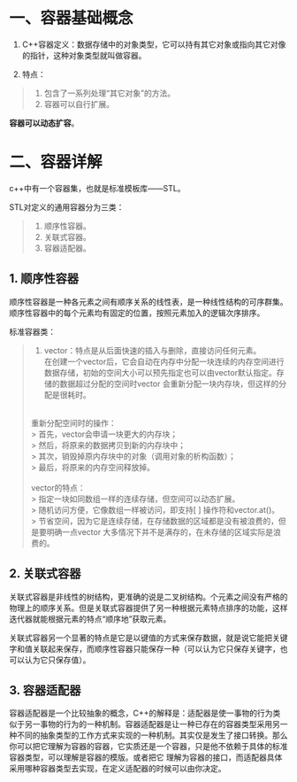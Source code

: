 # 一、容器基础概念

1. C++容器定义：数据存储中的对象类型，它可以持有其它对象或指向其它对像的指针，这种对象类型就叫做容器。<br>

2. 特点：
> 1. 包含了一系列处理“其它对象”的方法。<br>
> 2. 容器可以自行扩展。<br>

**容器可以动态扩容**。

# 二、容器详解

c++中有一个容器集，也就是标准模板库——STL。

STL对定义的通用容器分为三类：
> 1. 顺序性容器。<br>
> 2. 关联式容器。<br>
> 3. 容器适配器。<br>

## 1. 顺序性容器

顺序性容器是一种各元素之间有顺序关系的线性表，是一种线性结构的可序群集。顺序性容器中的每个元素均有固定的位置，按照元素加入的逻辑次序排序。

标准容器类：
> 1. vector：特点是从后面快速的插入与删除，直接访问任何元素。<br>
> 在创建一个vector后，它会自动在内存中分配一块连续的内存空间进行数据存储，初始的空间大小可以预先指定也可以由vector默认指定。存储的数据超过分配的空间时vector 会重新分配一块内存块，但这样的分配是很耗时。<br>
> <br>
> 重新分配空间时的操作：<br>
> > 首先，vector会申请一块更大的内存块；<br>
> > 然后，将原来的数据拷贝到新的内存块中；<br>
> > 其次，销毁掉原内存块中的对象（调用对象的析构函数）；<br>
> > 最后，将原来的内存空间释放掉。<br>
> <br>
> vector的特点：<br>
> > 指定一块如同数组一样的连续存储，但空间可以动态扩展。<br>
> > 随机访问方便，它像数组一样被访问，即支持[ ] 操作符和vector.at()。<br>
> > 节省空间，因为它是连续存储，在存储数据的区域都是没有被浪费的，但是要明确一点vector 大多情况下并不是满存的，在未存储的区域实际是浪费的。<br>

## 2. 关联式容器

关联式容器是非线性的树结构，更准确的说是二叉树结构。个元素之间没有严格的物理上的顺序关系。但是关联式容器提供了另一种根据元素特点排序的功能，这样迭代器就能根据元素的特点“顺序地”获取元素。

关联式容器另一个显著的特点是它是以键值的方式来保存数据，就是说它能把关键字和值关联起来保存，而顺序性容器只能保存一种（可以认为它只保存关键字，也可以认为它只保存值）。

## 3. 容器适配器

容器适配器是一个比较抽象的概念，C++的解释是：适配器是使一事物的行为类似于另一事物的行为的一种机制。容器适配器是让一种已存在的容器类型采用另一种不同的抽象类型的工作方式来实现的一种机制。其实仅是发生了接口转换。那么你可以把它理解为容器的容器，它实质还是一个容器，只是他不依赖于具体的标准容器类型，可以理解是容器的模版。或者把它 理解为容器的接口，而适配器具体采用哪种容器类型去实现，在定义适配器的时候可以由你决定。
